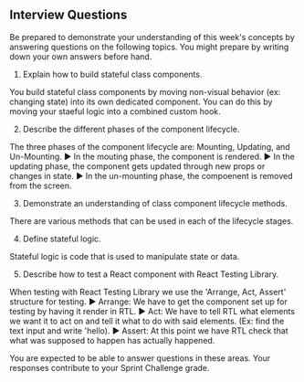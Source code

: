 ## Interview Questions

Be prepared to demonstrate your understanding of this week's concepts by answering questions on the following topics. You might prepare by writing down your own answers before hand.

1. Explain how to build stateful class components.

  You build stateful class components by moving non-visual behavior (ex: changing state) into its own dedicated component. You can do this by moving your staeful logic into a combined custom hook.

2. Describe the different phases of the component lifecycle.

  The three phases of the component lifecycle are: Mounting, Updating, and Un-Mounting. 
    ▶ In the mouting phase, the component is rendered. 
    ▶ In the updating phase, the component gets updated through new props or changes in state.
    ▶ In the un-mounting phase, the compoenent is removed from the screen.

3. Demonstrate an understanding of class component lifecycle methods.

  There are various methods that can be used in each of the lifecycle stages.

4. Define stateful logic.

  Stateful logic is code that is used to manipulate state or data.  

5. Describe how to test a React component with React Testing Library.

  When testing with React Testing Library we use the 'Arrange, Act, Assert' structure for testing. 
    ▶ Arrange: We have to get the component set up for testing by having it render in RTL.
    ▶ Act: We have to tell RTL what elements we want it to act on and tell it what to do with said elements. (Ex: find the text input and write 'hello).
    ▶ Assert: At this point we have RTL check that what was supposed to happen has actually happened.

You are expected to be able to answer questions in these areas. Your responses contribute to your Sprint Challenge grade.